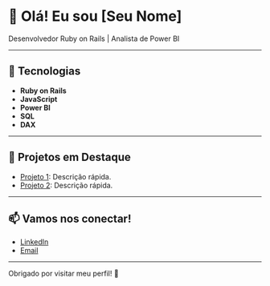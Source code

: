 # 👋 Olá! Eu sou [Seu Nome]

Desenvolvedor Ruby on Rails | Analista de Power BI

---

## 🚀 Tecnologias

- **Ruby on Rails**
- **JavaScript**
- **Power BI**
- **SQL**
- **DAX**

---

## 🌟 Projetos em Destaque

- [Projeto 1](link-do-projeto-1): Descrição rápida.
- [Projeto 2](link-do-projeto-2): Descrição rápida.

---

## 📫 Vamos nos conectar!

- [LinkedIn](link-do-seu-linkedin)
- [Email](mailto:seu-email@example.com)

---

Obrigado por visitar meu perfil! 🚀
